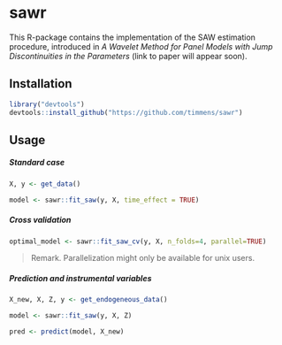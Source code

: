 # sawr 

This R-package contains the implementation of the SAW estimation procedure, introduced
in _A Wavelet Method for Panel Models with Jump Discontinuities in the Parameters_
(link to paper will appear soon).


## Installation

```R
library("devtools")
devtools::install_github("https://github.com/timmens/sawr")
```


## Usage

##### Standard case

```R
X, y <- get_data()

model <- sawr::fit_saw(y, X, time_effect = TRUE)
```


##### Cross validation

```R
optimal_model <- sawr::fit_saw_cv(y, X, n_folds=4, parallel=TRUE)
```

> Remark. Parallelization might only be available for unix users.


##### Prediction and instrumental variables

```R
X_new, X, Z, y <- get_endogeneous_data()

model <- sawr::fit_saw(y, X, Z)

pred <- predict(model, X_new)
```
